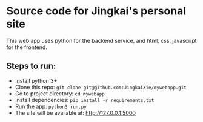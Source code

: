 # Source code for Jingkai's personal site
This web app uses python for the backend service, and html, css, javascript for the frontend.

## Steps to run:
- Install python 3+
- Clone this repo: `git clone git@github.com:JingkaiXie/mywebapp.git`
- Go to project directory: `cd mywebapp`
- Install dependencies: `pip install -r requirements.txt`
- Run the app: `python3 run.py`
- The site will be available at:  http://127.0.0.1:5000